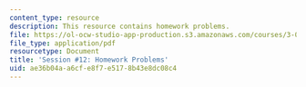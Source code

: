 ```yaml
---
content_type: resource
description: This resource contains homework problems.
file: https://ol-ocw-studio-app-production.s3.amazonaws.com/courses/3-091sc-introduction-to-solid-state-chemistry-fall-2010/ae36b04aa6cfe8f7e5178b43e8dc08c4_MIT3_091SCF09_hw12.pdf
file_type: application/pdf
resourcetype: Document
title: 'Session #12: Homework Problems'
uid: ae36b04a-a6cf-e8f7-e517-8b43e8dc08c4
---
```

